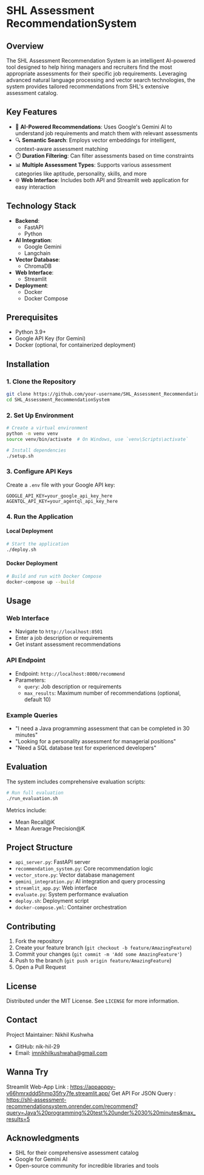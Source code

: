 # SHL Assessment RecommendationSystem



## Overview

The SHL Assessment Recommendation System is an intelligent AI-powered tool designed to help hiring managers and recruiters find the most appropriate assessments for their specific job requirements. Leveraging advanced natural language processing and vector search technologies, the system provides tailored recommendations from SHL's extensive assessment catalog.

## Key Features

- 🤖 **AI-Powered Recommendations**: Uses Google's Gemini AI to understand job requirements and match them with relevant assessments
- 🔍 **Semantic Search**: Employs vector embeddings for intelligent, context-aware assessment matching
- ⏱️ **Duration Filtering**: Can filter assessments based on time constraints
- 📊 **Multiple Assessment Types**: Supports various assessment categories like aptitude, personality, skills, and more
- 🌐 **Web Interface**: Includes both API and Streamlit web application for easy interaction

## Technology Stack

- **Backend**: 
  - FastAPI
  - Python
- **AI Integration**:
  - Google Gemini
  - Langchain
- **Vector Database**:
  - ChromaDB
- **Web Interface**:
  - Streamlit
- **Deployment**:
  - Docker
  - Docker Compose

## Prerequisites

- Python 3.9+
- Google API Key (for Gemini)
- Docker (optional, for containerized deployment)

## Installation

### 1. Clone the Repository
```bash
git clone https://github.com/your-username/SHL_Assessment_RecommendationSystem.git
cd SHL_Assessment_RecommendationSystem
```

### 2. Set Up Environment
```bash
# Create a virtual environment
python -m venv venv
source venv/bin/activate  # On Windows, use `venv\Scripts\activate`

# Install dependencies
./setup.sh
```

### 3. Configure API Keys
Create a `.env` file with your Google API key:
```
GOOGLE_API_KEY=your_google_api_key_here
AGENTQL_API_KEY=your_agentql_api_key_here
```

### 4. Run the Application

#### Local Deployment
```bash
# Start the application
./deploy.sh
```

#### Docker Deployment
```bash
# Build and run with Docker Compose
docker-compose up --build
```

## Usage

### Web Interface
- Navigate to `http://localhost:8501`
- Enter a job description or requirements
- Get instant assessment recommendations

### API Endpoint
- Endpoint: `http://localhost:8000/recommend`
- Parameters:
  - `query`: Job description or requirements
  - `max_results`: Maximum number of recommendations (optional, default 10)

### Example Queries
- "I need a Java programming assessment that can be completed in 30 minutes"
- "Looking for a personality assessment for managerial positions"
- "Need a SQL database test for experienced developers"

## Evaluation

The system includes comprehensive evaluation scripts:

```bash
# Run full evaluation
./run_evaluation.sh
```

Metrics include:
- Mean Recall@K
- Mean Average Precision@K

## Project Structure

- `api_server.py`: FastAPI server
- `recommendation_system.py`: Core recommendation logic
- `vector_store.py`: Vector database management
- `gemini_integration.py`: AI integration and query processing
- `streamlit_app.py`: Web interface
- `evaluate.py`: System performance evaluation
- `deploy.sh`: Deployment script
- `docker-compose.yml`: Container orchestration

## Contributing

1. Fork the repository
2. Create your feature branch (`git checkout -b feature/AmazingFeature`)
3. Commit your changes (`git commit -m 'Add some AmazingFeature'`)
4. Push to the branch (`git push origin feature/AmazingFeature`)
5. Open a Pull Request

## License

Distributed under the MIT License. See `LICENSE` for more information.

## Contact

Project Maintainer: Nikhil Kushwha
- GitHub: nik-hil-29
- Email: imnikhilkushwaha@gmail.com
  
## Wanna Try
Streamlit Web-App Link : https://appapppy-v66hmrxddd5hmp35fry7fe.streamlit.app/
Get API For JSON Query : https://shl-assessment-recommendationsystem.onrender.com/recommend?query=Java%20programming%20test%20under%2030%20minutes&max_results=5


## Acknowledgments

- SHL for their comprehensive assessment catalog
- Google for Gemini AI
- Open-source community for incredible libraries and tools
